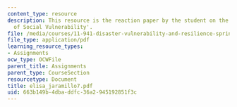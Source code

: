 ```yaml
---
content_type: resource
description: This resource is the reaction paper by the student on the topic 'Patterns
  of Social Vulnerability'.
file: /media/courses/11-941-disaster-vulnerability-and-resilience-spring-2005/663b149b4dbaddfc36a2945192851f3c_elisa_jaramillo7.pdf
file_type: application/pdf
learning_resource_types:
- Assignments
ocw_type: OCWFile
parent_title: Assignments
parent_type: CourseSection
resourcetype: Document
title: elisa_jaramillo7.pdf
uid: 663b149b-4dba-ddfc-36a2-945192851f3c
---
```

